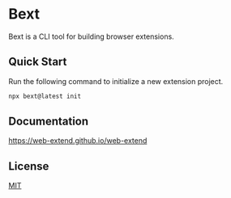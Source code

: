 # Bext

Bext is a CLI tool for building browser extensions.

<!-- <p>
  <a href="https://npmjs.com/package/web-extend">
   <img src="https://img.shields.io/npm/v/web-extend?style=flat-square&colorA=564341&colorB=EDED91" alt="npm version" />
  </a>
  <img src="https://img.shields.io/badge/License-MIT-blue.svg?style=flat-square&colorA=564341&colorB=EDED91" alt="license" />
  <a href="https://npmcharts.com/compare/web-extend?minimal=true"><img src="https://img.shields.io/npm/dm/web-extend.svg?style=flat-square&colorA=564341&colorB=EDED91" alt="downloads" /></a>
</p> -->

## Quick Start

Run the following command to initialize a new extension project.

```bash
npx bext@latest init
```

## Documentation

https://web-extend.github.io/web-extend

## License

[MIT](./LICENSE)
